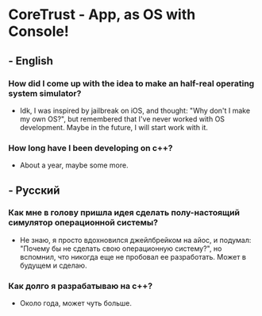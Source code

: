 # CoreTrust - App, as OS with Console!
## - English

### How did I come up with the idea to make an half-real operating system simulator?
- Idk, I was inspired by jailbreak on iOS, and thought: "Why don't I make my own OS?", but remembered that I've never worked with OS development. Maybe in the future, I will start work with it.

### How long have I been developing on c++?
- About a year, maybe some more.

## - Русский

### Как мне в голову пришла идея сделать полу-настоящий симулятор операционной системы?
- Не знаю, я просто вдохновился джейлбрейком на айос, и подумал: "Почему бы не сделать свою операционную систему?", но вспомнил, что никогда еще не пробовал ее разработать. Может в будущем и сделаю.

### Как долго я разрабатываю на c++?
- Около года, может чуть больше.
